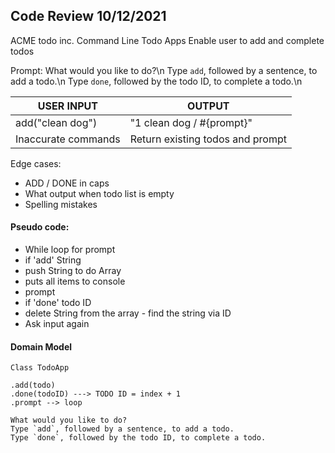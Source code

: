 ## Code Review 10/12/2021

ACME todo inc.
Command Line Todo Apps
Enable user to add and complete todos 

Prompt: 
What would you like to do?\n
Type `add`, followed by a sentence, to add a todo.\n
Type `done`, followed by the todo ID, to complete a todo.\n


USER INPUT | OUTPUT
-----------|-------
add("clean dog") | "1 clean dog / #{prompt}"
Inaccurate commands | Return existing todos and prompt


Edge cases: 
* ADD / DONE in caps
* What output when todo list is empty
* Spelling mistakes


####  Pseudo code:
* While loop for prompt 
* if 'add' String 
* push String to do Array 
* puts all items to console
* prompt
* if 'done' todo ID 
* delete String from the array - find the string via ID
* Ask input again

#### Domain Model
```
Class TodoApp

.add(todo)
.done(todoID) ---> TODO ID = index + 1
.prompt --> loop

What would you like to do? 
Type `add`, followed by a sentence, to add a todo. 
Type `done`, followed by the todo ID, to complete a todo.
```
